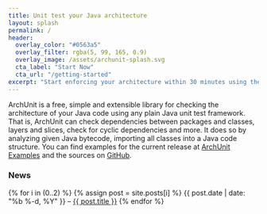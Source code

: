 ```yaml
---
title: Unit test your Java architecture
layout: splash
permalink: /
header:
  overlay_color: "#0563a5"
  overlay_filter: rgba(5, 99, 165, 0.9)
  overlay_image: /assets/archunit-splash.svg
  cta_label: "Start Now"
  cta_url: "/getting-started"
excerpt: "Start enforcing your architecture within 30 minutes using the test setup you already have."
---
```


ArchUnit is a free, simple and extensible library for checking the architecture of your Java code
using any plain Java unit test framework. 
That is, ArchUnit can check dependencies between packages and classes, layers and slices, 
check for cyclic dependencies and more. It does so by analyzing given Java bytecode, 
importing all classes into a Java code structure. You can find examples for the current release at 
[ArchUnit Examples](https://github.com/TNG/ArchUnit-Examples) and the sources on
[GitHub](https://github.com/TNG/ArchUnit).

### News

{% for i in (0..2) %}
{% assign post = site.posts[i] %}
<span class="post-date">{{ post.date | date: "%b %-d, %Y" }}</span> – <a class="post-link" href="{{ post.url }}">{{ post.title }}</a>
{% endfor %}

